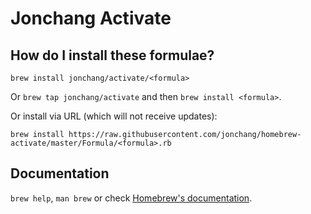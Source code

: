 # Jonchang Activate

## How do I install these formulae?
`brew install jonchang/activate/<formula>`

Or `brew tap jonchang/activate` and then `brew install <formula>`.

Or install via URL (which will not receive updates):

```
brew install https://raw.githubusercontent.com/jonchang/homebrew-activate/master/Formula/<formula>.rb
```

## Documentation
`brew help`, `man brew` or check [Homebrew's documentation](https://docs.brew.sh).
